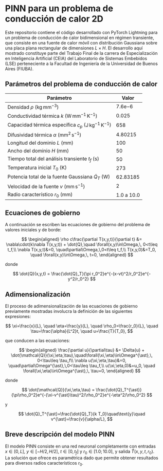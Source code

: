 # PINN para un problema de conducción de calor 2D

Este repositorio contiene el código desarrollado con PyTorch Lightning para un problema de conducción de calor bidimensional en régimen transiente, que consiste en una fuente de calor móvil con distribución Gaussiana sobre una placa plana rectangular de dimensiones $L\times H$. El desarrollo aquí mostrado constituye parte del Trabajo Final de la carrera de Especialización en Inteligencia Artificial (CEIA) del Laboratorio de Sistemas Embebidos (LSE) perteneciente a la Facultad de Ingeniería de la Universidad de Buenos Aires (FIUBA). 


## Parámetros del problema de conducción de calor

Parámetro | Valor |
----------- | ----------- |
Densidad $\rho$ ($\mathrm{kg\,mm^{-3}}$) | $7.6\mathrm{e}{-6}$
Conductividad térmica $k$ ($\mathrm{W\, mm^{-1}\,K^{-1}}$) |$0.025$
Capacidad térmica específica $c_p$ ($\mathrm{J\, kg^{-1}\,K^{-1}}$) | $658$
Difusividad térmica $\alpha$ ($\mathrm{mm}^2\,\mathrm{s}^{-1}$) | $4.80215$
Longitud del dominio $L$ ($\mathrm{mm}$) | $100$
Ancho del dominio $H$ ($\mathrm{mm}$) | $50$
Tiempo total del análisis transiente $t_f$ ($\mathrm{s}$) | $50$
Temperatura inicial $T_0$ (K) | $273$
Potencia total de la fuente Gaussiana $\dot{Q}_T$ ($\mathrm{W}$) | $62.83185$
Velocidad de la fuente $v$ ($\mathrm{mm\, s^{-1}}$) | $2$
Radio característico $r_0$ ($\mathrm{mm}$) | $1.0$ a $10.0$


## Ecuaciones de gobierno

A continuación se escriben las ecuaciones de gobierno del problema de valores iniciales y de borde:

$$
\begin{aligned}
\rho c\frac{\partial T(x,y,t)}{\partial t} &= \nabla\cdot(k\nabla T(x,y,t)) + \dot{Q},\quad \forall(x,y)\in\Omega,\, 0<t\leq t_f,\\
\nabla T(x,y,t)&=0, \quad\partial\Omega,\,0<t\leq t_f,\\
T(x,y,0)&=T_0, \quad \forall(x,y)\in\Omega,\, t=0,
\end{aligned}
$$

donde

$$
\dot{Q}(x,y,t) = \frac{\dot{Q}_T}{\pi r_0^2}e^{-(x-vt)^2/r_0^2}e^{-y^2/r_0^2}
$$


## Adimensionalización

El proceso de adimensionalización de las ecuaciones de gobierno previamente mostradas involucra la definición de las siguientes expresiones:

$$
\xi=\frac{x}{L}, \quad \eta=\frac{y}{L}, \quad \rho_0=\frac{r_0}{L}, \quad \tau=\frac{\alpha}{L^2}t, \quad u=\frac{T}{T_0},
$$

que conducen a las ecuaciones:

$$
\begin{aligned}
\frac{\partial u}{\partial\tau} &= \Delta{u} + \dot{\mathcal{Q}}(\xi,\eta,\tau),\quad\forall(\xi,\eta)\in\Omega^{\ast},\, 0<\tau\leq \tau_f\\
\nabla u(\xi,\eta,\tau)&=0, \quad\partial\Omega^{\ast},\,0<\tau\leq \tau_f,\\
u(\xi,\eta,0)&=u_0, \quad \forall(\xi,\eta)\in\Omega^{\ast},\, \tau=0,
\end{aligned}
$$

donde 

$$
\dot{\mathcal{Q}}(\xi,\eta,\tau) = \frac{\dot{Q}_T^{\ast}}{\pi\rho_0^2}e^{-(\xi-v^{\ast}\tau)^2/\rho_0^2}e^{-\eta^2/\rho_0^2}
$$

y

$$
\dot{Q}_T^{\ast}=\frac{\dot{Q}_T}{k T_0}\quad\text{y}\quad v^{\ast}=\frac{v}{\alpha/L},
$$


## Breve descripción del modelo PINN

El modelo PINN consiste en una red neuronal completamente con entradas $x\in[0,L]$, $y\in[-H/2, H/2]$, $t\in[0, t_f]$ y $r_0\in[1.0; 10.0]$, y salida $\hat{T}(x,y,t,r_0)$. La solución que ofrece es paramétrica dado que permite obtener resultados para diversos radios característicos $r_0$. 